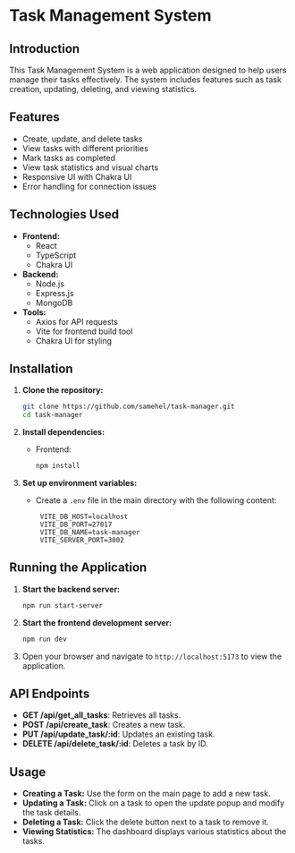 # Task Management System

## Introduction
This Task Management System is a web application designed to help users manage their tasks effectively. The system includes features such as task creation, updating, deleting, and viewing statistics.

## Features
- Create, update, and delete tasks
- View tasks with different priorities
- Mark tasks as completed
- View task statistics and visual charts
- Responsive UI with Chakra UI
- Error handling for connection issues

## Technologies Used
- **Frontend:**
  - React
  - TypeScript
  - Chakra UI
- **Backend:**
  - Node.js
  - Express.js
  - MongoDB
- **Tools:**
  - Axios for API requests
  - Vite for frontend build tool
  - Chakra UI for styling

## Installation
1. **Clone the repository:**
   ```bash
   git clone https://github.com/samehel/task-manager.git
   cd task-manager
   ```

2. **Install dependencies:**
   - Frontend:
     ```bash
     npm install
     ```

3. **Set up environment variables:**
   - Create a `.env` file in the main directory with the following content:
     ```
      VITE_DB_HOST=localhost
      VITE_DB_PORT=27017
      VITE_DB_NAME=task-manager
      VITE_SERVER_PORT=3002
     ```

## Running the Application
1. **Start the backend server:**
   ```bash
   npm run start-server
   ```

2. **Start the frontend development server:**
   ```bash
   npm run dev
   ```

3. Open your browser and navigate to `http://localhost:5173` to view the application.

## API Endpoints
- **GET /api/get_all_tasks**: Retrieves all tasks.
- **POST /api/create_task**: Creates a new task.
- **PUT /api/update_task/:id**: Updates an existing task.
- **DELETE /api/delete_task/:id**: Deletes a task by ID.

## Usage
- **Creating a Task:** Use the form on the main page to add a new task.
- **Updating a Task:** Click on a task to open the update popup and modify the task details.
- **Deleting a Task:** Click the delete button next to a task to remove it.
- **Viewing Statistics:** The dashboard displays various statistics about the tasks.
